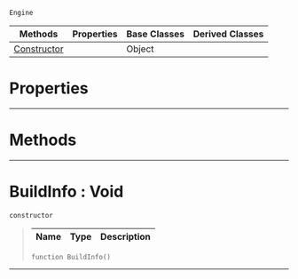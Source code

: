  `Engine`

|Methods|Properties|Base Classes|Derived Classes|
|---|---|---|---|
|[ Constructor](https://github.com/PlasmaEngine/PlasmaDocs/blob/master/code_reference/class_reference/buildinfo.markdown#buildinfo-void)| |Object| |


 #  Properties


---  
 #  Methods


---  
 #  BuildInfo : Void

 `constructor`

> 
> |Name|Type|Description|
> |---|---|---|
> ``` lang=cpp, name=Lightning
> function BuildInfo()
> ``` 


---  
 

 
